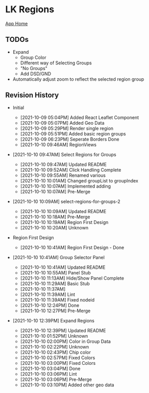 # LK Regions

[App Home](https://nuuuwan.github.io/lk_regions)

## TODOs

* Expand
  * Group Color
  * Different way of Selecting Groups
  * "No Groups"
  * Add DSD/GND
* Automatically adjust zoom to reflect the selected region group

## Revision History

* Initial
  *  [2021-10-09 05:04PM] Added React Leaflet Component
  *  [2021-10-09 05:07PM] Added Geo Data
  *  [2021-10-09 05:29PM] Render single region
  *  [2021-10-09 05:51PM] Added basic region groups
  *  [2021-10-09 06:23PM] Seperate Borders Done
  *  [2021-10-10 09:46AM] RegionViews

* [2021-10-10 09:47AM] Select Regions for Groups
  *  [2021-10-10 09:47AM] Updated README
  *  [2021-10-10 09:52AM] Click Handling Complete
  *  [2021-10-10 09:55AM] Renamed various
  *  [2021-10-10 10:01AM] Changed groupList to groupIndex
  *  [2021-10-10 10:07AM] Implemented adding
  *  [2021-10-10 10:07AM] Pre-Merge

* [2021-10-10 10:09AM] select-regions-for-groups-2
  *  [2021-10-10 10:09AM] Updated README
  *  [2021-10-10 10:18AM] Pre-Merge
  *  [2021-10-10 10:19AM] Region First Design
  *  [2021-10-10 10:20AM] Unknown

* Region First Design
  *  [2021-10-10 10:41AM] Region First Design - Done

* [2021-10-10 10:41AM] Group Selector Panel
  *  [2021-10-10 10:41AM] Updated README
  *  [2021-10-10 10:55AM] Panel Stub
  *  [2021-10-10 11:13AM] Hide/Show Panel Complete
  *  [2021-10-10 11:29AM] Basic Stub
  *  [2021-10-10 11:37AM]
  *  [2021-10-10 11:39AM] Lint
  *  [2021-10-10 11:39AM] Fixed nodeid
  *  [2021-10-10 12:24PM] Done
  *  [2021-10-10 12:27PM] Pre-Merge
* [2021-10-10 12:39PM] Expand Regions
  *  [2021-10-10 12:39PM] Updated README
  *  [2021-10-10 01:52PM] Unknown
  *  [2021-10-10 02:00PM] Color in Group Data
  *  [2021-10-10 02:22PM] Unknown
  *  [2021-10-10 02:43PM] Chip color
  *  [2021-10-10 02:57PM] Fixed Colors
  *  [2021-10-10 03:00PM] Fixed Colors
  *  [2021-10-10 03:04PM] Done
  *  [2021-10-10 03:06PM] Lint
  *  [2021-10-10 03:06PM] Pre-Merge
  *  [2021-10-10 03:10PM] Added other geo data
